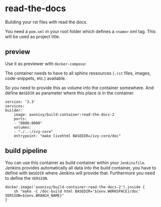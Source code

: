 # read-the-docs

Building your rst files with read the docs.

You need a `pom.xml` in your root folder
which defines a `<name>` xml tag.
This will be used as project title.

## preview

Use it as previewer with `docker-compose`:

The container needs to have to all sphinx
ressources (`.rst` files, images, code-snippets, etc.)
available.

So you need to provide this as volume into the container somewhere.
And define `BASEDIR` as parameter where this place is in the container.

    version: '3.3'
    services:
    builder:
        image: axonivy/build-container:read-the-docs-2
        ports:
        - "8000:8000"
        volumes:
        - "./..:/ivy-core"     
        entrypoint: "make livehtml BASEDIR=/ivy-core/doc"


## build pipeline

You can use this container as build container within your `Jenkinsfile`.
Jenkins provides automatically all data into the build container, you have to define with `BASEDIR` where Jenkins will provide that.
Furthermore you need to define the `VERSION`.

    docker.image('axonivy/build-container:read-the-docs-2').inside {
        sh "make -C /doc-build html BASEDIR='${env.WORKSPACE}/doc' VERSION=${env.BRANCH_NAME}"
    }

